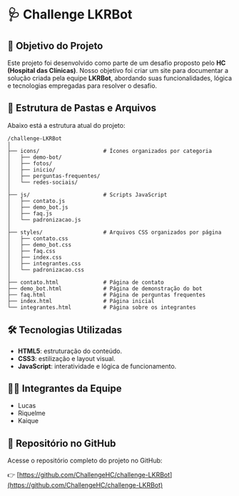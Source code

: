 # 🩺 Challenge LKRBot

## 📌 Objetivo do Projeto

Este projeto foi desenvolvido como parte de um desafio proposto pelo **HC (Hospital das Clínicas)**. Nosso objetivo foi criar um site para documentar a solução criada pela equipe **LKRBot**, abordando suas funcionalidades, lógica e tecnologias empregadas para resolver o desafio.

## 📁 Estrutura de Pastas e Arquivos

Abaixo está a estrutura atual do projeto:

```
/challenge-LKRBot
│
├── icons/                    # Ícones organizados por categoria
│   ├── demo-bot/
│   ├── fotos/
│   ├── inicio/
│   ├── perguntas-frequentes/
│   └── redes-sociais/
│
├── js/                       # Scripts JavaScript
│   ├── contato.js
│   ├── demo_bot.js
│   ├── faq.js
│   └── padronizacao.js
│
├── styles/                   # Arquivos CSS organizados por página
│   ├── contato.css
│   ├── demo_bot.css
│   ├── faq.css
│   ├── index.css
│   ├── integrantes.css
│   └── padronizacao.css
│
├── contato.html              # Página de contato
├── demo_bot.html             # Página de demonstração do bot
├── faq.html                  # Página de perguntas frequentes
├── index.html                # Página inicial
└── integrantes.html          # Página sobre os integrantes
```

## 🛠️ Tecnologias Utilizadas

- **HTML5**: estruturação do conteúdo.
- **CSS3**: estilização e layout visual.
- **JavaScript**: interatividade e lógica de funcionamento.

## 👨‍💻 Integrantes da Equipe

- Lucas  
- Riquelme  
- Kaique  

## 🔗 Repositório no GitHub

Acesse o repositório completo do projeto no GitHub:

👉 [https://github.com/ChallengeHC/challenge-LKRBot](https://github.com/ChallengeHC/challenge-LKRBot)